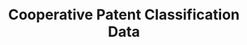 ---
bigquery: https://console.cloud.google.com/bigquery?p=patents-public-data&d=cpc&page=dataset
citation: '“Cooperative Patent Classification” by the EPO and USPTO, for public use. '
contributors: EPO, USPTO
cost: None
description: Cooperative Patent Classification Data contains the scheme and definitions
  of the Cooperative Patent Classification system for classifying patent documents.
  The CPC is the result of a partnership between the EPO and the USPTO in their joint
  effort to develop a common, internationally compatible classification system for
  technical documents, in particular patent publications, which will be used by both
  offices in the patent granting process
documentation: https://www.cooperativepatentclassification.org/cpcSchemeAndDefinitions
last_edit: 04/12/2022, 15:29:37
location: https://www.cooperativepatentclassification.org/index
maintained_by: USPTO, EPO
schema_fields:
- informativeReferences
- title_part
- breakdownCode
- titleFull
- breakdown_code
- date_revised
- residualReferences
- ipcConcordant
- residual_references
- applicationReferences
- informative_references
- application_references
- not_allocatable
- level
- status
- childGroups
- symbol
- ipc_concordant
- titlePart
- title_full
- notAllocatable
- child_groups
- dateRevised
- synonyms
- additional_only
- glossary
- limitingReferences
- definition
- parents
- children
- sizeCache
- limiting_references
shortname: cooperative_patent_classification
tags:
- patents
- science
title: Cooperative Patent Classification Data
uuid: 984374a7-16e9-4b35-9445-458daceb01bf
---